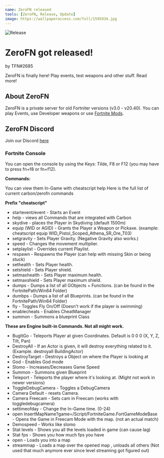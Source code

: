 ```yaml
---
name: ZeroFN released
tools: [ZeroFN, Release, Update]
image: https://wallpaperaccess.com/full/1595934.jpg
---
```


![Release](https://wallpaperaccess.com/full/1595934.jpg)
# **ZeroFN got released!**
by TFN#2685

ZeroFN is finally here! Play events, test weapons and other stuff. Read more!


## **About ZeroFN**
ZeroFN is a private server for old Fortniter versions (v3.0 - v20.40). You can play Events, use Developer weapons or use [Fortnite Mods](https://discord.gg/fortnite-modding-hub-693478706240421968).


## **ZeroFN Discord**
Join our Discord [here](https://discord.gg/Nx5SW25kNT)

### **Fortnite Console**
You can open the console by using the Keys: Tilde, F8 or F12 (you may have to press fn+f8 or fn+f12).

**Commands:**

You can view them In-Game with cheatscript help
Here is the full list of current carbon/zerofn commands

**Prefix "cheatscript"**

- startevent/event - Starts an Event
- help - views all Commands that are integrated with Carbon
- skydive - places the Player in Skydiving (default 1500m)
- equip (WID or AGID) - Grants the Player a Weapon or Pickaxe. (example: cheatscript equip WID_Pistol_Scoped_Athena_SR_Ore_T03)
- setgravity - Sets Player Gravity. (Negative Gravity also works.)
- speed - Changes the movement multiplier.
- setplaylist - Overrides current Playlist.
- respawn - Respawns the Player (can help with missing Skin or being stuck)
- sethealth - Sets Player health.
- setshield - Sets Player shield.
- setmaxhealth - Sets Player maximum health.
- setmaxshield - Sets Player maximum shield.
- dumps - Dumps a list of all GObjects + Functions. (can be found in the FortnitePath/Win64 Folder)
- dumbps - Dumps a list of all Blueprints. (can be found in the FortnitePath/Win64 Folder)
- fly - Toggles Fly On/Off (Doesn't work if the player is swimming)
- enablecheats - Enables CheatManager
- summon - Summons a blueprint Class 


**These are Engine built-in Commands. Not all might work.**

- BugItGo - Teleports Player at given Coordinates. Default is 0 0 0 (X, Y, Z, Tilt, Pan)
- DestroyAll - If an Actor is given, it will destroy everything related to it. (Example. destroyall BuildingActor)
- DestroyTarget - Destroys a Object on where the Player is looking at
- God - Enables God mode
- Slomo - Increases/Decreases Game Speed
- Summon - Summons given Blueprint
- Teleport - Teleports the player where it's looking at. (Might not work in newer versions)
- ToggleDebugCamera - Toggles a DebugCamera
- Camera Default - resets Camera.
- Camera Freecam - Sets cam in Freecam (works with toggledebugcamera)
- settimeofday - Change the In-Game time. (0-24)
- open InsertMapName?game=/Script/FortniteGame.FortGameModeBase - Opens the Game in Freecam Mode with the map. (not an actual match) 
- Demospeed - Works like slomo
- Stat levels - Shows you all the levels loaded in game (can cause lag)
- Stat fps - Shows you how much fps you have
- open <map> - Loads you into a map
- streammap <map> - Loads a map over the opened map , unloads all others (Not used that much anymore ever since level streaming got figured out)
﻿
﻿